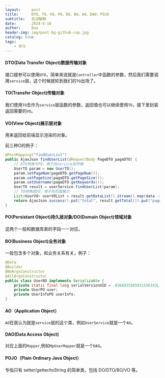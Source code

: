 ```yaml
---
layout:     post
title:      DTO、TO、VO、PO、DO、BO、AO、DAO、POJO
subtitle:   名词解释
date:       2024-6-16
author:     Duu
header-img: img/post-bg-github-cup.jpg
catalog: true
tags:
    - 学习
---
```


#### **DTO(Data Transfer Object)数据传输对象**

接口接参可以使用`DTO`，简单来说就是`Controller`中函数的参数，然后我们需要调用`service`层，这个时候就轮到我们的`TO`出场了。

#### **TO(Transfer Object)传输对象**

我们使用`TO`去作为`service`层函数的参数，返回值也可以继续使用`TO`，接下里封装返回需要的`VO`。

#### **VO(View Object)展示层对象**

用来返回给前端显示渲染的对象。

前三种O的例子：

```java
@PostMapping("findUserList")
public AjaxJson findUserList(@RequestBody PageDTO pageDTO) {
    // DTO转换为TO，用于向service层传输
    UserTO param = new UserTO();
    param.setPageNum(pageDTO.getPageNum());
    param.setPageSize(pageDTO.getPageSize());
    param.setUsername(pageDTO.getKeywords());
    UserTO result = userService.findUserList(param);
    // TO转换成VO，用于向页面展示
    List<UserVO> userVOList = result.getDataList().stream().map(data -> UserVO.builder().id(data.getUser().getId()).username(data.getUser().getUsername()).phoneNumber(data.getUserInfo().getPhoneNumber()).build()).collect(Collectors.toList());
    return AjaxJson.success().put("total", result.getTotal()).put("pageNum", result.getPageNum()).put("pageSize", result.getPageSize()).put("data", userVOList);
}
```

#### **PO(Persistant Object)持久层对象/DO(Domain Object)领域对象**

这两个一般和数据库表的字段一一对应。

#### **BO(Business Object)业务对象**

一般包含多个对象，和业务关系有关，例子：

```java
@Data
@Builder
@NoArgsConstructor
@AllArgsConstructor
public class UserBO implements Serializable {
    private static final long serialVersionUID = -8368935565931556343L;
    private UserPO user;
    private UserInfoPO userInfo;
}
```

#### **AO（Application Object）**

`AO`在我认为就是`service`层的这个类，例如`UserService`就是一个`AO`。

#### **DAO(Data Access Object)**

对应上面的`Mapper`,例如`MpUserMapper`就是一个`DAO`。

#### **POJO（Plain Ordinary Java Object）**

专指只有 setter/getter/toString 的简单类，包括 DO/DTO/BO/VO 等。
